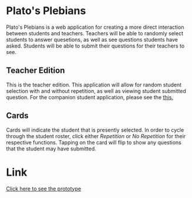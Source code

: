# Plato's Plebians
Plato's Plebians is a web application for creating a more direct interaction between students and teachers. Teachers will be able to randomly select students to answer quesetions, as well as see questions students have asked. Students will be able to submit their questions for their teachers to see.
## Teacher Edition
This is the teacher edition. This application will allow for random student selection with and without repetition, as well as viewing student submitted question. For the companion student application, please see the [this.](https://github.com/verazhong19/socrates-student)
## Cards
Cards will indicate the student that is presently selected. In order to cycle through the student roster, click either *Repetition* or *No Repetition* for their respective functions. Tapping on the card will flip to show any questions that the student may have submitted.

# Link
[Click here to see the prototype](https://platosplebs.herokuapp.com)
